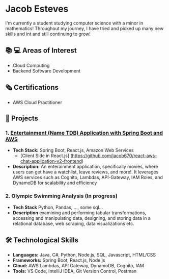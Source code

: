 # Jacob Esteves 
I'm currently a student studying computer science with a minor in mathematics! Throughout my journey, I have tried and picked up many new skills and int and still continuing to grow!

## 📚 💻 Areas of Interest 
- Cloud Computing
- Backend Software Development

## 🗞️ Certifications
- AWS Cloud Practitioner

## 🚀 Projects

### 1. [Entertainment (Name TDB) Application with Spring Boot and AWS](https://github.com/jacob670/java-aws-chat-application-v2)
- **Tech Stack:** Spring Boot, React.js, Amazon Web Services
  - [Client Side in React.js] (https://github.com/jacob670/react-aws-chat-application-v2-frontend)  
- **Description:** An enterainment application, specifically movies, where users can get have a watchlist, leave reviews, and more!. It leverages AWS services such as Cognito, Lambdas, API-Gateway, IAM Roles, and DynamoDB for scalability and efficiency

### 2. Olympic Swimming Analysis (In progress)
- **Tech Stack** Python, Pandas, ..., some sql...
- **Description** examining and performing tabular transformations, accessing and manipulating data, designing, and storing data in a relational database, web scraping, data visualizations etc.


## 🛠️ Technological Skills
- **Languages:** Java, C#, Python, Node.js, SQL, Javascript, HTML/CSS
- **Frameworks:** Spring Boot, React.js, Node.js
- **Cloud:** AWS Lambdas, API Gateway, DynamoDB, Cognito, IAM
- **Tools:**  VS Code, IntelliJ IDEA, Git Version Control, Postman
